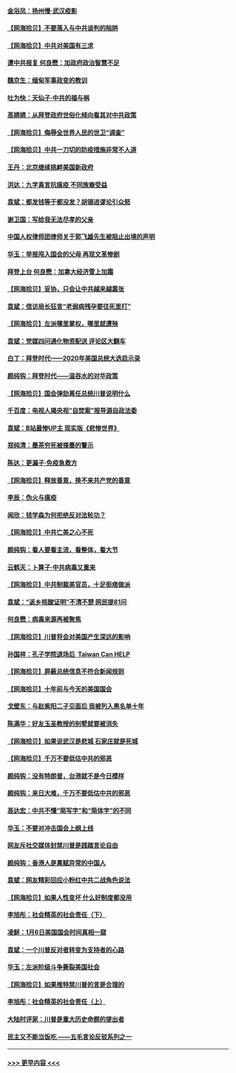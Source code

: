 #### [金浴凤：扬州慢‧武汉疫影](../pages/nsc993/n12737248.md?t=02070701) 
#### [【网海拾贝】不要落入与中共谈判的陷阱](../pages/nsc993/n12735229.md?t=02070701) 
#### [【网海拾贝】中共对美国有三求](../pages/nsc993/n12735197.md?t=02070701) 
#### [遭中共报复 何良懋：加政府政治智慧不足](../pages/nsc993/n12734323.md?t=02070701) 
#### [魏京生：缅甸军事政变的教训](../pages/nsc993/n12732470.md?t=02070701) 
#### [吐为快：天仙子·中共的福与祸](../pages/nsc993/n12732165.md?t=02070701) 
#### [高婧婧：从拜登政府世俗化倾向看其对中共政策](../pages/nsc993/n12730028.md?t=02070701) 
#### [【网海拾贝】侮辱全世界人民的世卫“调查”](../pages/nsc993/n12727884.md?t=02070701) 
#### [【网海拾贝】中共一刀切的防疫措施非常不人道](../pages/nsc993/n12724879.md?t=02070701) 
#### [王丹：北京继续挑衅美国新政府](../pages/nsc993/n12722456.md?t=02070701) 
#### [洪达：九字真言抗瘟疫 不同族裔受益](../pages/nsc993/n12722448.md?t=02070701) 
#### [袁斌：都发钱等于都没发？胡锡进谬论引众怒](../pages/nsc993/n12722393.md?t=02070701) 
#### [谢卫国：写给我无法尽孝的父亲](../pages/nsc993/n12720325.md?t=02070701) 
#### [中国人权律师团律师关于郭飞雄先生被阻止出境的声明](../pages/nsc993/n12720203.md?t=02070701) 
#### [华玉：举报闯入国会的父母 再现文革惨剧](../pages/nsc993/n12719070.md?t=02070701) 
#### [拜登上台 何良懋：加拿大经济雪上加霜](../pages/nsc993/n12718943.md?t=02070701) 
#### [【网海拾贝】妥协，只会让中共越来越嚣张](../pages/nsc993/n12717392.md?t=02070701) 
#### [袁斌：信访局长狂言“老弱病残孕要往死里打”](../pages/nsc993/n12717343.md?t=02070701) 
#### [【网海拾贝】左派哪里掌权，哪里就遭殃](../pages/nsc993/n12715009.md?t=02070701) 
#### [袁斌：党媒四问通化物资配送 评论区大翻车](../pages/nsc993/n12714950.md?t=02070701) 
#### [白丁：拜登时代——2020年美国总统大选启示录](../pages/nsc993/n12714920.md?t=02070701) 
#### [颜纯钩：拜登时代——温吞水的对华政策](../pages/nsc993/n12713245.md?t=02070701) 
#### [【网海拾贝】国会弹劾离任总统川普说明什么](../pages/nsc993/n12712816.md?t=02070701) 
#### [千百度：电视人揭央视“自焚案”报导源自政法委](../pages/nsc993/n12709760.md?t=02070701) 
#### [袁斌：B站最惨UP主 现实版《悲惨世界》](../pages/nsc993/n12709686.md?t=02070701) 
#### [郑纯清：墨茶穷死被搽墨的警示](../pages/nsc993/n12709262.md?t=02070701) 
#### [陈达：更漏子·免疫急救方](../pages/nsc993/n12709244.md?t=02070701) 
#### [【网海拾贝】释放善意，换不来共产党的善意](../pages/nsc993/n12708361.md?t=02070701) 
#### [李辰：伪火与瘟疫](../pages/nsc993/n12707981.md?t=02070701) 
#### [闻欣：钱学森为何拒绝反对法轮功？](../pages/nsc993/n12707407.md?t=02070701) 
#### [【网海拾贝】中共亡美之心不死](../pages/nsc993/n12707621.md?t=02070701) 
#### [颜纯钩：看人要看主流，看整体，看大节](../pages/nsc993/n12707536.md?t=02070701) 
#### [云鹤天：卜算子‧中共病毒又重来](../pages/nsc993/n12707408.md?t=02070701) 
#### [【网海拾贝】中共制裁美官员，十足街痞做派](../pages/nsc993/n12705115.md?t=02070701) 
#### [袁斌：“返乡核酸证明”不清不楚 网民提81问](../pages/nsc993/n12704982.md?t=02070701) 
#### [何良懋：病毒来源再被聚焦](../pages/nsc993/n12704944.md?t=02070701) 
#### [【网海拾贝】川普将会对美国产生深远的影响](../pages/nsc993/n12703045.md?t=02070701) 
#### [孙国祥：孔子学院退场后  Taiwan Can HELP](../pages/nsc993/n12702430.md?t=02070701) 
#### [【网海拾贝】屏蔽总统信息不符合新闻规则](../pages/nsc993/n12699998.md?t=02070701) 
#### [【网海拾贝】十年前与今天的美国国会](../pages/nsc993/n12696993.md?t=02070701) 
#### [戈壁东：与赵紫阳二子见面后 我被列入黑名单十年](../pages/nsc993/n12696215.md?t=02070701) 
#### [陈满华：好友玉圣教授的别墅就要被消失](../pages/nsc993/n12695411.md?t=02070701) 
#### [【网海拾贝】如果说武汉是悲城 石家庄就是死城](../pages/nsc993/n12694589.md?t=02070701) 
#### [【网海拾贝】千万不要低估中共的邪恶](../pages/nsc993/n12692771.md?t=02070701) 
#### [颜纯钩：没有特朗普，台港就不是今日模样](../pages/nsc993/n12692678.md?t=02070701) 
#### [颜纯钩：来日大难，千万不要低估中共的邪恶](../pages/nsc993/n12692080.md?t=02070701) 
#### [高达宏：中共不懂“简写字”和“简体字”的不同](../pages/nsc993/n12692068.md?t=02070701) 
#### [华玉：不要对冲击国会上纲上线](../pages/nsc993/n12689948.md?t=02070701) 
#### [网友斥社交媒体封禁川普是践踏言论自由](../pages/nsc993/n12687482.md?t=02070701) 
#### [颜纯钩：香港人是禀赋异常的中国人](../pages/nsc993/n12685142.md?t=02070701) 
#### [袁斌：网友精彩回应小粉红中共二战角色说法](../pages/nsc993/n12684994.md?t=02070701) 
#### [【网海拾贝】如果人性变坏 什么好制度都没用](../pages/nsc993/n12683000.md?t=02070701) 
#### [李旭彤：社会精英的社会责任（下）](../pages/nsc993/n12680604.md?t=02070701) 
#### [凌稣：1月6日美国国会时间真相一窥](../pages/nsc993/n12682780.md?t=02070701) 
#### [袁斌：一个川普反对者转变为支持者的心路](../pages/nsc993/n12682700.md?t=02070701) 
#### [华玉：左派阶级斗争撕裂美国社会](../pages/nsc993/n12681226.md?t=02070701) 
#### [【网海拾贝】如果推特禁川普的言是合理的](../pages/nsc993/n12681232.md?t=02070701) 
#### [李旭彤：社会精英的社会责任（上）](../pages/nsc993/n12680501.md?t=02070701) 
#### [大陆时评家：川普是重大历史命题的提出者](../pages/nsc993/n12679904.md?t=02070701) 
#### [民主又不能当饭吃 ——五毛言论反驳系列之一](../pages/nsc993/n12679877.md?t=02070701) 

----
#### [ >>> 更早内容 <<< ](../indexes/nsc993-earlier.md)
